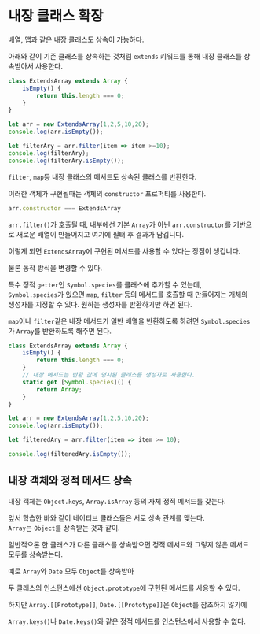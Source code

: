 # 내장 클래스 확장

배열, 맵과 같은 내장 클래스도 상속이 가능하다.

아래와 같이 기존 클래스를 상속하는 것처럼 `extends` 키워드를 통해 내장 클래스를 상속받아서 사용한다.

```javascript
class ExtendsArray extends Array {
    isEmpty() {
        return this.length === 0;
    }
}

let arr = new ExtendsArray(1,2,5,10,20);
console.log(arr.isEmpty());

let filterAry = arr.filter(item => item >=10);
console.log(filterAry);
console.log(filterAry.isEmpty());
```

`filter`, `map`등 내장 클래스의 메서드도 상속된 클래스를 반환한다.

이러한 객체가 구현될때는 객체의 `constructor` 프로퍼티를 사용한다.

```javascript
arr.constructor === ExtendsArray
```

`arr.filter()`가 호출될 때, 내부에선 기본 `Array`가 아닌 `arr.constructor`를 기반으로 새로운 배열이 만들어지고 여기에 필터 후 결과가 담깁니다. 

이렇게 되면 `ExtendsArray`에 구현된 메서드를 사용할 수 있다는 장점이 생깁니다.

물론 동작 방식을 변경할 수 있다.

특수 정적 `getter`인 `Symbol.species`를 클래스에 추가할 수 있는데,  
`Symbol.species`가 있으면 `map`, `filter` 등의 메서드를 호출할 때 만들어지는 개체의 생성자를 지정할 수 있다.  원하는 생성자를 반환하기만 하면 된다.

`map`이나 `filter`같은 내장 메서드가 일반 배열을 반환하도록 하려면 `Symbol.species`가 `Array`를 반환하도록 해주면 된다.

```javascript
class ExtendsArray extends Array {
    isEmpty() {
        return this.length === 0;
    }
    // 내장 메서드는 반환 값에 명시된 클래스를 생성자로 사용한다.
    static get [Symbol.species]() {
        return Array;
    }
}

let arr = new ExtendsArray(1,2,5,10,20);
console.log(arr.isEmpty());

let filteredAry = arr.filter(item => item >= 10);

console.log(filteredAry.isEmpty());
```

## 내장 객체와 정적 메서드 상속

내장 객체는 `Object.keys`, `Array.isArray` 등의 자체 정적 메서드를 갖는다.

앞서 학습한 바와 같이 네이티브 클래스들은 서로 상속 관계를 맺는다.  
`Array`는 `Object`를 상속받는 것과 같이.

일반적으론 한 클래스가 다른 클래스를 상속받으면 정적 메서드와 그렇지 않은 메서드 모두를 상속받는다.

예로 `Array`와 `Date` 모두 `Object`를 상속받아

두 클래스의 인스턴스에선 `Object.prototype`에 구현된 메서드를 사용할 수 있다.

하지만 `Array.[[Prototype]]`, `Date.[[Prototype]]`은 `Object`를 참조하지 않기에

`Array.keys()`나 `Date.keys()`와 같은 정적 메서드를 인스턴스에서 사용할 수 없다.